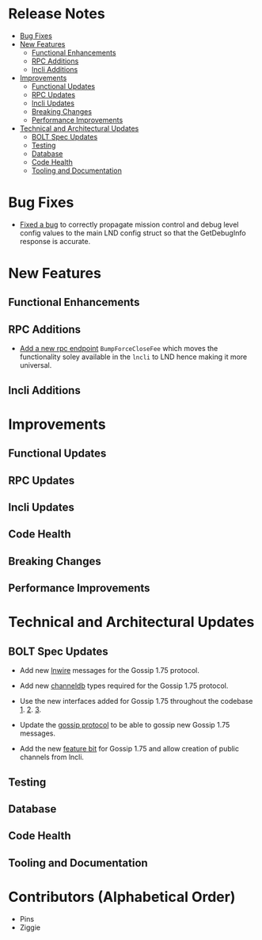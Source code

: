 # Release Notes
- [Bug Fixes](#bug-fixes)
- [New Features](#new-features)
    - [Functional Enhancements](#functional-enhancements)
    - [RPC Additions](#rpc-additions)
    - [lncli Additions](#lncli-additions)
- [Improvements](#improvements)
    - [Functional Updates](#functional-updates)
    - [RPC Updates](#rpc-updates)
    - [lncli Updates](#lncli-updates)
    - [Breaking Changes](#breaking-changes)
    - [Performance Improvements](#performance-improvements)
- [Technical and Architectural Updates](#technical-and-architectural-updates)
    - [BOLT Spec Updates](#bolt-spec-updates)
    - [Testing](#testing)
    - [Database](#database)
    - [Code Health](#code-health)
    - [Tooling and Documentation](#tooling-and-documentation)

# Bug Fixes

* [Fixed a bug](https://github.com/lightningnetwork/lnd/pull/8857) to correctly 
  propagate mission control and debug level config values to the main LND config
  struct so that the GetDebugInfo response is accurate.

# New Features
## Functional Enhancements
## RPC Additions

* [Add a new rpc endpoint](https://github.com/lightningnetwork/lnd/pull/8843)
  `BumpForceCloseFee` which moves the functionality soley available in the
  `lncli` to LND hence making it more universal.

## lncli Additions

# Improvements
## Functional Updates

## RPC Updates

## lncli Updates

## Code Health
 
## Breaking Changes
## Performance Improvements

# Technical and Architectural Updates
## BOLT Spec Updates

* Add new [lnwire](https://github.com/lightningnetwork/lnd/pull/8044) messages
  for the Gossip 1.75 protocol.

* Add new [channeldb](https://github.com/lightningnetwork/lnd/pull/8164) types
  required for the Gossip 1.75 protocol.

* Use the new interfaces added for Gossip 1.75 throughout the codebase
    [1](https://github.com/lightningnetwork/lnd/pull/8252/).
    [2](https://github.com/lightningnetwork/lnd/pull/8253).
    [3](https://github.com/lightningnetwork/lnd/pull/8254).

* Update the [gossip
  protocol](https://github.com/lightningnetwork/lnd/pull/8255) to be able to
  gossip new Gossip 1.75 messages.

* Add the new [feature bit](https://github.com/lightningnetwork/lnd/pull/8256)
  for Gossip 1.75 and allow creation of public channels from lncli.

## Testing
## Database

## Code Health

## Tooling and Documentation

# Contributors (Alphabetical Order)

* Pins
* Ziggie
